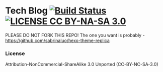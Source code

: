 # Tech Blog [![Build Status](https://travis-ci.org/sabrinaluo/tech.svg?branch=master)](https://travis-ci.org/sabrinaluo/tech) [![LICENSE CC BY-NA-SA 3.0](https://img.shields.io/badge/LICENSE-CC%20BY--NA--SA%203.0-blue.svg)](http://creativecommons.org/licenses/by-nc-sa/3.0/)

PLEASE DO NOT FORK THIS REPO!
The one you want is probably - https://github.com/sabrinaluo/hexo-theme-replica

### License
Attribution-NonCommercial-ShareAlike 3.0 Unported (CC-BY-NC-SA-3.0)
